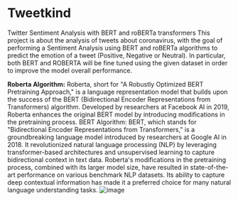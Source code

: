 # Tweetkind
Twitter Sentiment Analysis with BERT and roBERTa transformers
This project is about the analysis of tweets about coronavirus, with the goal of performing a Sentiment Analysis using BERT and roBERTa algorithms to predict the emotion of a tweet (Positive, Negative or Neutral). In particular, both BERT and ROBERTA will be fine tuned using the given dataset in order to improve the model overall performance.

**Roberta Algorithm:**
Roberta, short for "A Robustly Optimized BERT Pretraining Approach," is a language representation model that builds upon the success of the BERT (Bidirectional Encoder Representations from Transformers) algorithm. Developed by researchers at Facebook AI in 2019, Roberta enhances the original BERT model by introducing modifications in the pretraining process.
BERT Algorithm: BERT, which stands for "Bidirectional Encoder Representations from Transformers," is a groundbreaking language model introduced by researchers at Google AI in 2018. It revolutionized natural language processing (NLP) by leveraging transformer-based architectures and unsupervised learning to capture bidirectional context in text data.
Roberta's modifications in the pretraining process, combined with its larger model size, have resulted in state-of-the-art performance on various benchmark NLP datasets. Its ability to capture deep contextual information has made it a preferred choice for many natural language understanding tasks.
![image](https://github.com/grv28/Tweetkind/assets/89485172/8a0c61ba-fb9c-4e02-ae46-6ac08bc446d3)




